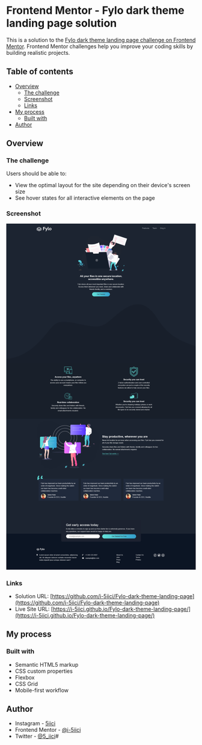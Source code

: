 # Frontend Mentor - Fylo dark theme landing page solution

This is a solution to the [Fylo dark theme landing page challenge on Frontend Mentor](https://www.frontendmentor.io/challenges/fylo-dark-theme-landing-page-5ca5f2d21e82137ec91a50fd). Frontend Mentor challenges help you improve your coding skills by building realistic projects. 

## Table of contents

- [Overview](#overview)
  - [The challenge](#the-challenge)
  - [Screenshot](#screenshot)
  - [Links](#links)
- [My process](#my-process)
  - [Built with](#built-with)
- [Author](#author)

## Overview

### The challenge

Users should be able to:

- View the optimal layout for the site depending on their device's screen size
- See hover states for all interactive elements on the page

### Screenshot

![Desktop preview](images/preview.png)

### Links

- Solution URL: [https://github.com/i-5iici/Fylo-dark-theme-landing-page](https://github.com/i-5iici/Fylo-dark-theme-landing-page)
- Live Site URL: [https://i-5iici.github.io/Fylo-dark-theme-landing-page/](https://i-5iici.github.io/Fylo-dark-theme-landing-page/)

## My process

### Built with

- Semantic HTML5 markup
- CSS custom properties
- Flexbox
- CSS Grid
- Mobile-first workflow

## Author

- Instagram - [5iici](https://www.instagram.com/5iici)
- Frontend Mentor - [@i-5iici](https://www.frontendmentor.io/profile/i-5iici)
- Twitter - [@5_iici](https://www.twitter.com/5_iici)#
